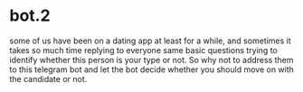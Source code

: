 # bot.2
some of us have been on a dating app at least for a while, and sometimes it takes so much time replying to everyone same basic questions trying to identify whether this person is your type or not. So why not to address them to this telegram bot and let the bot decide whether you should move on with the candidate or not.